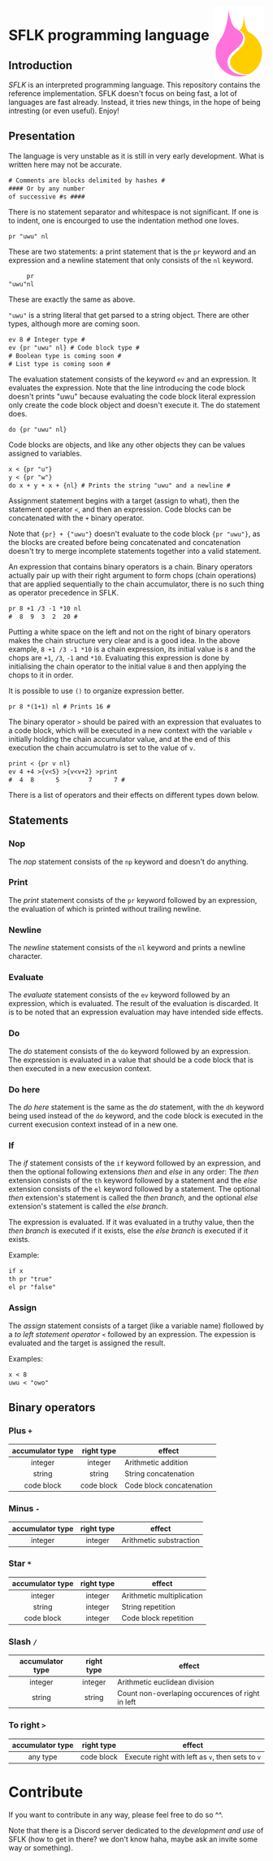 <img src="/logo/sflk-logo-color.svg" align="right" width="20%" alt="SFLK logo" />

# SFLK programming language

## Introduction

*SFLK* is an interpreted programming language. This repository contains the
reference implementation.
SFLK doesn't focus on being fast, a lot of languages are fast already. Instead,
it tries new things, in the hope of being intresting (or even useful).
Enjoy!

## Presentation

The language is very unstable as it is still in very early development.
What is written here may not be accurate.

```sflk
# Comments are blocks delimited by hashes #
#### Or by any number
of successive #s ####
```

There is no statement separator and whitespace is not significant.
If one is to indent, one is encourged to use the indentation method one loves.

```sflk
pr "uwu" nl
```

These are two statements:
a print statement that is the `pr` keyword and an expression
and a newline statement that only consists of the `nl` keyword.

```sflk
     pr
"uwu"nl
```

These are exactly the same as above.

`"uwu"` is a string literal that get parsed to a string object.
There are other types, although more are coming soon.

```sflk
ev 8 # Integer type #
ev {pr "uwu" nl} # Code block type #
# Boolean type is coming soon #
# List type is coming soon #
```

The evaluation statement consists of the keyword `ev` and an expression.
It evaluates the expression.
Note that the line introducing the code block doesn't prints "uwu" because
evaluating the code block literal expression only create the code block object
and doesn't execute it. The do statement does.

```sflk
do {pr "uwu" nl}
```

Code blocks are objects, and like any other objects they can be values assigned
to variables.

```sflk
x < {pr "u"}
y < {pr "w"}
do x + y + x + {nl} # Prints the string "uwu" and a newline #
```

Assignment statement begins with a target (assign to what),
then the statement operator `<`, and then an expression.
Code blocks can be concatenated with the `+` binary operator.

Note that `{pr} + {"uwu"}` doesn't evaluate to the code block `{pr "uwu"}`,
as the blocks are created before being concatenated and concatenation doesn't
try to merge incomplete statements together into a valid statement.

An expression that contains binary operators is a chain.
Binary operators actually pair up with their right argument to form chops
(chain operations) that are applied sequentially to the chain accumulator,
there is no such thing as operator precedence in SFLK.

```sflk
pr 8 +1 /3 -1 *10 nl
#  8  9  3  2  20 #
```

Putting a white space on the left and not on the right of binary operators
makes the chain structure very clear and is a good idea.
In the above example, `8 +1 /3 -1 *10` is a chain expression, its initial
value is `8` and the chops are `+1`, `/3`, `-1` and `*10`. Evaluating this
expression is done by initialising the chain operator to the initial value `8`
and then applying the chops to it in order.

It is possible to use `()` to organize expression better.

```sflk
pr 8 *(1+1) nl # Prints 16 #
```

The binary operator `>` should be paired with an expression that evaluates to
a code block, which will be executed in a new context with the variable `v`
initially holding the chain accumulator value, and at the end of this execution
the chain accumulatro is set to the value of `v`.

```sflk
print < {pr v nl}
ev 4 +4 >{v<5} >{v<v+2} >print
#  4  8      5        7      7 #
```

There is a list of operators and their effects on different types down below.

## Statements

### Nop

The *nop* statement consists of the `np` keyword and doesn't do anything.

### Print

The *print* statement consists of the `pr` keyword followed by an expression,
the evaluation of which is printed without trailing newline.

### Newline

The *newline* statement consists of the `nl` keyword and prints a newline
character.

### Evaluate

The *evaluate* statement consists of the `ev` keyword followed by an
expression, which is evaluated. The result of the evaluation is discarded.
It is to be noted that an expression evaluation may have intended side effects.

### Do

The *do* statement consists of the `do` keyword followed by an expression.
The expression is evaluated in a value that should be a code block that is
then executed in a new execusion context.

### Do here

The *do here* statement is the same as the *do* statement, with the `dh`
keyword being used instead of the `do` keyword, and the code block is executed
in the current execusion context instead of in a new one.

### If

The *if* statement consists of the `if` keyword followed by an expression,
and then the optional following extensions *then* and *else* in any order:
The *then* extension consists of the `th` keyword followed by a statement and
the *else* extension consists of the `el` keyword followed by a statement.
The optional *then* extension's statement is called the *then branch*, and
the optional *else* extension's statement is called the *else branch*.

The expression is evaluated. If it was evaluated in a truthy value,
then the *then branch* is executed if it exists,
else the *else branch* is executed if it exists.

Example:

```sflk
if x
th pr "true"
el pr "false"
```

### Assign

The *assign* statement consists of a target (like a variable name) flollowed by
a *to left statement operator* `<` followed by an expression.
The expession is evaluated and the target is assigned the result.

Examples:

```sflk
x < 8
uwu < "owo"
```

## Binary operators

### Plus `+`

| accumulator type | right type | effect
|:----------------:|:----------:| ------
| integer          | integer    | Arithmetic addition
| string           | string     | String concatenation
| code block       | code block | Code block concatenation

### Minus `-`

| accumulator type | right type | effect
|:----------------:|:----------:| ------
| integer          | integer    | Arithmetic substraction

### Star `*`

| accumulator type | right type | effect
|:----------------:|:----------:| ------
| integer          | integer    | Arithmetic multiplication
| string           | integer    | String repetition
| code block       | integer    | Code block repetition

### Slash `/`

| accumulator type | right type | effect
|:----------------:|:----------:| ------
| integer          | integer    | Arithmetic euclidean division
| string           | string     | Count non-overlaping occurences of right in left

### To right `>`

| accumulator type | right type | effect
|:----------------:|:----------:| ------
| any type         | code block | Execute right with left as `v`, then sets to `v`

# Contribute

If you want to contribute in any way, please feel free to do so ^^.

Note that there is a Discord server dedicated to
the *development and use* of SFLK
(how to get in there? we don't know haha,
maybe ask an invite some way or something).
